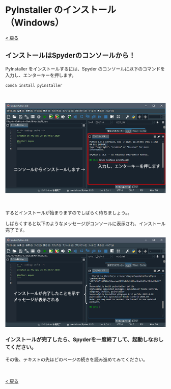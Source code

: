 # PyInstaller のインストール（Windows）

[< 戻る](../#!index.md#PyInstaller)



## インストールはSpyderのコンソールから！


PyInstaller をインストールするには、Spyder のコンソールに以下のコマンドを入力し、エンターキーを押します。

```shell
conda install pyinstaller
```

　

![image-20210630171545859](assets/image-20210630171545859.png)

　

するとインストールが始まりますのでしばらく待ちましょう。。

しばらくすると以下のようなメッセージがコンソールに表示され、インストール完了です。

![image-20210630171605145](assets/image-20210630171605145.png)

### インストールが完了したら、**Spyderを一度終了して、起動しなおしてください。**

その後、テキストの先ほどのページの続きを読み進めてみてください。

　

[< 戻る](../#!index.md#PyInstaller)